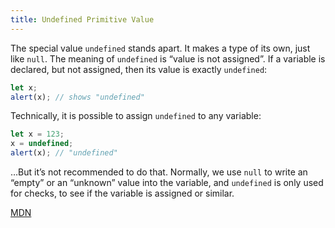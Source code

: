 ```yaml
---
title: Undefined Primitive Value
---
```


The special value `undefined` stands apart. It makes a type of its own, just like `null`. The meaning of `undefined` is “value is not assigned”. If a variable is declared, but not assigned, then its value is exactly `undefined`:

```javascript
let x;
alert(x); // shows "undefined"
```

Technically, it is possible to assign `undefined` to any variable:

```javascript
let x = 123;
x = undefined;
alert(x); // "undefined"
```

…But it’s not recommended to do that. Normally, we use `null` to write an “empty” or an “unknown” value into the variable, and `undefined` is only used for checks, to see if the variable is assigned or similar.

<a href='https://developer.mozilla.org/en-US/docs/Web/JavaScript/Reference/Global_Objects/undefined' target='_blank' rel='nofollow'>MDN</a>
